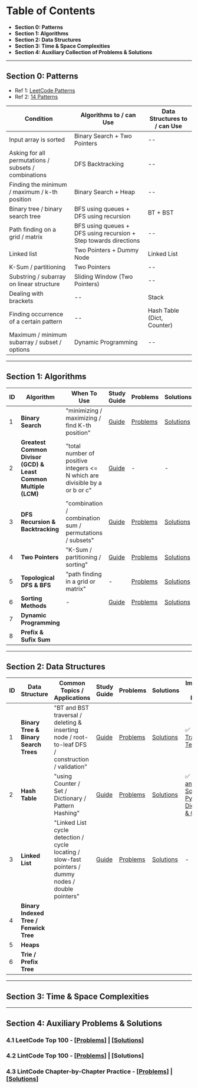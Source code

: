 # Table of Contents

- **Section 0: Patterns**
- **Section 1: Algorithms**
- **Section 2: Data Structures**
- **Section 3: Time & Space Complexities**
- **Section 4: Auxiliary Collection of Problems & Solutions**

---
## Section 0: Patterns
- Ref 1: [LeetCode Patterns](https://seanprashad.com/leetcode-patterns/)
- Ref 2: [14 Patterns](https://hackernoon.com/14-patterns-to-ace-any-coding-interview-question-c5bb3357f6ed)

| Condition | Algorithms to / can Use | Data Structures to / can Use |
| -- | -- | -- |
| Input array is sorted | Binary Search + Two Pointers | -- |
| Asking for all permutations / subsets / combinations | DFS Backtracking | -- |
| Finding the minimum / maximum / k-th position | Binary Search + Heap | -- |
| Binary tree / binary search tree | BFS using queues + DFS using recursion | BT + BST |
| Path finding on a grid / matrix | BFS using queues + DFS using recursion + Step towards directions | -- |
| Linked list | Two Pointers + Dummy Node | Linked List |
| K-Sum / partitioning | Two Pointers | -- |
| Substring / subarray on linear structure | Sliding Window (Two Pointers) | -- |
| Dealing with brackets | -- | Stack |
| Finding occurrence of a certain pattern | -- | Hash Table (Dict, Counter) |
| Maximum / minimum subarray / subset / options | Dynamic Programming | -- |

---

## Section 1: Algorithms

| ID | Algorithm | When To Use | Study Guide | Problems | Solutions | Important Key Points
| -- | -- | -- | -- | -- | -- | -- |
| 1 | **Binary Search** | "minimizing / maximizing / find K-th position" | [Guide](https://github.com/BrandonBian/LeetCode-Notes/blob/main/algorithms/binary-search.md) | [Problems](https://github.com/BrandonBian/LeetCode-Notes/blob/main/problems-and-solutions/LeetCode/binary-search.md) | [Solutions](https://github.com/BrandonBian/LeetCode-Notes/blob/main/problems-and-solutions/LeetCode/binary-search-solutions.md) | :white_check_mark: [A Template](https://github.com/BrandonBian/LeetCode-Notes/blob/main/algorithms/binary-search.md#white_check_mark-general-template---very-good-please-memorize)
| 2 | **Greatest Common Divisor (GCD) & Least Common Multiple (LCM)** | "total number of positive integers <= N which are divisible by a or b or c" | [Guide](https://github.com/BrandonBian/LeetCode-Notes/blob/main/algorithms/gcd-lcm.md) | - | - | :white_check_mark: [Calculation Formulae in Python](https://github.com/BrandonBian/LeetCode-Notes/blob/main/algorithms/gcd-lcm.md)
| 3 | **DFS Recursion & Backtracking** | "combination / combination sum / permutations / subsets" | [Guide](https://github.com/BrandonBian/LeetCode-Notes/blob/main/algorithms/recursion-backtracking.md) | [Problems](https://github.com/BrandonBian/LeetCode-Notes/blob/main/problems-and-solutions/LeetCode/recursion-backtracking.md) | [Solutions](https://github.com/BrandonBian/LeetCode-Notes/blob/main/problems-and-solutions/LeetCode/recursion-backtracking-solutions.md) | :white_check_mark: [A Template](https://github.com/BrandonBian/LeetCode-Notes/blob/main/algorithms/recursion-backtracking.md#--backtracking-problem-solving-templates)
| 4 | **Two Pointers** | "K-Sum / partitioning / sorting" | [Guide](https://github.com/BrandonBian/LeetCode-Notes/blob/main/algorithms/two-pointers.md) | [Problems](https://github.com/BrandonBian/LeetCode-Notes/blob/main/problems-and-solutions/LeetCode/two-pointers.md) | [Solutions](https://github.com/BrandonBian/LeetCode-Notes/blob/main/problems-and-solutions/LeetCode/two-pointers-solutions.md) | -
| 5 | **Topological DFS & BFS** | "path finding in a grid or matrix" | - | [Problems](https://github.com/BrandonBian/LeetCode-Notes/blob/main/problems-and-solutions/LeetCode/topological-dfs-bfs.md) | [Solutions](https://github.com/BrandonBian/LeetCode-Notes/blob/main/problems-and-solutions/LeetCode/topological-dfs-bfs-solutions.md)
| 6 | **Sorting Methods** | - | [Guide](https://github.com/BrandonBian/LeetCode-Notes/blob/main/algorithms/sorting.md) | [Problems](https://github.com/BrandonBian/LeetCode-Notes/blob/main/problems-and-solutions/LeetCode/sorting.md) | [Solutions](https://github.com/BrandonBian/LeetCode-Notes/blob/main/problems-and-solutions/LeetCode/sorting-solutions.md)
| 7 | **Dynamic Programming** | 
| 8 | **Prefix & Sufix Sum** | 
---

## Section 2: Data Structures

| ID | Data Structure | Common Topics / Applications | Study Guide | Problems | Solutions | Important Key Points
| -- | -- | -- | -- | -- | -- | -- |
| 1 | **Binary Tree & Binary Search Trees** | "BT and BST traversal / deleting & inserting node / root-to-leaf DFS / construction / validation" | [Guide](https://github.com/BrandonBian/LeetCode-Notes/blob/main/data-structures/binary-tree.md) | [Problems](https://github.com/BrandonBian/LeetCode-Notes/blob/main/problems-and-solutions/LeetCode/binary-tree.md) | [Solutions](https://github.com/BrandonBian/LeetCode-Notes/blob/main/problems-and-solutions/LeetCode/binary-tree-solutions.md) | :white_check_mark: [Traversal Templates](https://github.com/BrandonBian/LeetCode-Notes/blob/main/data-structures/binary-tree.md#--binary-tree-traversals-and-operations-usually-with-recursion)
| 2 | **Hash Table** | "using Counter / Set / Dictionary / Pattern Hashing" | [Guide](https://github.com/BrandonBian/LeetCode-Notes/blob/main/data-structures/hash-table.md) | [Problems](https://github.com/BrandonBian/LeetCode-Notes/blob/main/problems-and-solutions/LeetCode/hash-table.md) | [Solutions](https://github.com/BrandonBian/LeetCode-Notes/blob/main/problems-and-solutions/LeetCode/hash-table-solutions.md) | :white_check_mark: [Using and Sorting Python Dictionary & Counter](https://github.com/BrandonBian/LeetCode-Notes/blob/main/data-structures/hash-table.md#--python-dictionary-and-counters-and-how-to-sort-them)
| 3 | **Linked List** | "Linked List cycle detection / cycle locating / slow-fast pointers / dummy nodes / double pointers" | [Guide](https://github.com/BrandonBian/LeetCode-Notes/blob/main/data-structures/linked-list.md) | [Problems](https://github.com/BrandonBian/LeetCode-Notes/blob/main/problems-and-solutions/LeetCode/linked-list.md) | [Solutions](https://github.com/BrandonBian/LeetCode-Notes/blob/main/problems-and-solutions/LeetCode/linked-list-solutions.md) | -
| 4 | **Binary Indexed Tree / Fenwick Tree** |
| 5 | **Heaps** |
| 6 | **Trie / Prefix Tree** |

---

## Section 3: Time & Space Complexities

---

## Section 4: Auxiliary Problems & Solutions

### 4.1 LeetCode Top 100 - [[Problems](https://github.com/BrandonBian/LeetCode-Notes/blob/main/problems-and-solutions/LeetCode/top100.md)] | [[Solutions](https://github.com/BrandonBian/LeetCode-Notes/blob/main/problems-and-solutions/LeetCode/top100-solutions.md)]


### 4.2 LintCode Top 100 - [[Problems](https://github.com/BrandonBian/LeetCode-Notes/blob/main/problems-and-solutions/LintCode/top100.md)] | [Solutions]


### 4.3 LintCode Chapter-by-Chapter Practice - [[Problems](https://github.com/BrandonBian/LeetCode-Notes/blob/main/problems-and-solutions/LintCode/chapter-by-chapter.md)] | [[Solutions](https://github.com/BrandonBian/LeetCode-Notes/blob/main/problems-and-solutions/LintCode/chapter-by-chapter-solutions.md)]

